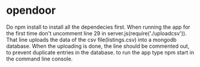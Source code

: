 # opendoor
Do npm install to install all the dependecies first. When running the app for the first time don't uncomment line 29 in server.js(require('./uploadcsv')). That line uploads the data of the csv file(listings.csv) into a mongodb database. 
When the uploading is done, the line should be commented out, to prevent duplicate entries in the database.
to run the app type npm start in the command line console.
